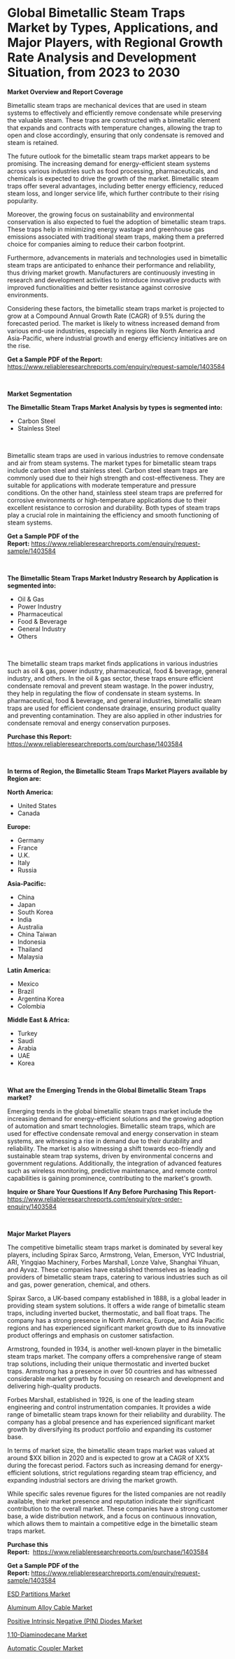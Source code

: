 <p><h1>Global Bimetallic Steam Traps Market by Types, Applications, and Major Players, with Regional Growth Rate Analysis and Development Situation, from 2023 to 2030</h1></p><p><strong>Market Overview and Report Coverage</strong></p>
<p><p>Bimetallic steam traps are mechanical devices that are used in steam systems to effectively and efficiently remove condensate while preserving the valuable steam. These traps are constructed with a bimetallic element that expands and contracts with temperature changes, allowing the trap to open and close accordingly, ensuring that only condensate is removed and steam is retained.</p><p>The future outlook for the bimetallic steam traps market appears to be promising. The increasing demand for energy-efficient steam systems across various industries such as food processing, pharmaceuticals, and chemicals is expected to drive the growth of the market. Bimetallic steam traps offer several advantages, including better energy efficiency, reduced steam loss, and longer service life, which further contribute to their rising popularity.</p><p>Moreover, the growing focus on sustainability and environmental conservation is also expected to fuel the adoption of bimetallic steam traps. These traps help in minimizing energy wastage and greenhouse gas emissions associated with traditional steam traps, making them a preferred choice for companies aiming to reduce their carbon footprint.</p><p>Furthermore, advancements in materials and technologies used in bimetallic steam traps are anticipated to enhance their performance and reliability, thus driving market growth. Manufacturers are continuously investing in research and development activities to introduce innovative products with improved functionalities and better resistance against corrosive environments.</p><p>Considering these factors, the bimetallic steam traps market is projected to grow at a Compound Annual Growth Rate (CAGR) of 9.5% during the forecasted period. The market is likely to witness increased demand from various end-use industries, especially in regions like North America and Asia-Pacific, where industrial growth and energy efficiency initiatives are on the rise.</p></p>
<p><strong>Get a Sample PDF of the Report:</strong> <a href="https://www.reliableresearchreports.com/enquiry/request-sample/1403584">https://www.reliableresearchreports.com/enquiry/request-sample/1403584</a></p>
<p>&nbsp;</p>
<p><strong>Market Segmentation</strong></p>
<p><strong>The Bimetallic Steam Traps Market Analysis by types is segmented into:</strong></p>
<p><ul><li>Carbon Steel</li><li>Stainless Steel</li></ul></p>
<p>&nbsp;</p>
<p><p>Bimetallic steam traps are used in various industries to remove condensate and air from steam systems. The market types for bimetallic steam traps include carbon steel and stainless steel. Carbon steel steam traps are commonly used due to their high strength and cost-effectiveness. They are suitable for applications with moderate temperature and pressure conditions. On the other hand, stainless steel steam traps are preferred for corrosive environments or high-temperature applications due to their excellent resistance to corrosion and durability. Both types of steam traps play a crucial role in maintaining the efficiency and smooth functioning of steam systems.</p></p>
<p><strong>Get a Sample PDF of the Report:</strong>&nbsp;<a href="https://www.reliableresearchreports.com/enquiry/request-sample/1403584">https://www.reliableresearchreports.com/enquiry/request-sample/1403584</a></p>
<p>&nbsp;</p>
<p><strong>The Bimetallic Steam Traps Market Industry Research by Application is segmented into:</strong></p>
<p><ul><li>Oil & Gas</li><li>Power Industry</li><li>Pharmaceutical</li><li>Food & Beverage</li><li>General Industry</li><li>Others</li></ul></p>
<p>&nbsp;</p>
<p><p>The bimetallic steam traps market finds applications in various industries such as oil & gas, power industry, pharmaceutical, food & beverage, general industry, and others. In the oil & gas sector, these traps ensure efficient condensate removal and prevent steam wastage. In the power industry, they help in regulating the flow of condensate in steam systems. In pharmaceutical, food & beverage, and general industries, bimetallic steam traps are used for efficient condensate drainage, ensuring product quality and preventing contamination. They are also applied in other industries for condensate removal and energy conservation purposes.</p></p>
<p><strong>Purchase this Report:</strong>&nbsp; <a href="https://www.reliableresearchreports.com/purchase/1403584">https://www.reliableresearchreports.com/purchase/1403584</a></p>
<p>&nbsp;</p>
<p><strong>In terms of Region, the Bimetallic Steam Traps Market Players available by Region are:</strong></p>
<p>
    <p> <strong> North America: </strong>
        <ul>
            <li>United States</li>
            <li>Canada</li>
        </ul>
        </p> 
    <p> <strong> Europe: </strong>
        <ul>
            <li>Germany</li>
            <li>France</li>
            <li>U.K.</li>
            <li>Italy</li>
            <li>Russia</li>
        </ul>
        </p> 
    <p> <strong> Asia-Pacific: </strong>
        <ul>
            <li>China</li>
            <li>Japan</li>
            <li>South Korea</li>
            <li>India</li>
            <li>Australia</li>
            <li>China Taiwan</li>
            <li>Indonesia</li>
            <li>Thailand</li>
            <li>Malaysia</li>
        </ul>
        </p> 
    <p> <strong> Latin America: </strong>
        <ul>
            <li>Mexico</li>
            <li>Brazil</li>
            <li>Argentina Korea</li>
            <li>Colombia</li>
        </ul>
        </p> 
    <p> <strong> Middle East & Africa: </strong>
        <ul>
            <li>Turkey</li>
            <li>Saudi</li>
            <li>Arabia</li>
            <li>UAE</li>
            <li>Korea</li>
        </ul>
    </p>
    </p>
<p>&nbsp;</p>
<p><strong>What are the Emerging Trends in the Global Bimetallic Steam Traps market?</strong></p>
<p><p>Emerging trends in the global bimetallic steam traps market include the increasing demand for energy-efficient solutions and the growing adoption of automation and smart technologies. Bimetallic steam traps, which are used for effective condensate removal and energy conservation in steam systems, are witnessing a rise in demand due to their durability and reliability. The market is also witnessing a shift towards eco-friendly and sustainable steam trap systems, driven by environmental concerns and government regulations. Additionally, the integration of advanced features such as wireless monitoring, predictive maintenance, and remote control capabilities is gaining prominence, contributing to the market's growth.</p></p>
<p><strong>Inquire or Share Your Questions If Any Before Purchasing This Report</strong>- <a href="https://www.reliableresearchreports.com/enquiry/pre-order-enquiry/1403584">https://www.reliableresearchreports.com/enquiry/pre-order-enquiry/1403584</a></p>
<p>&nbsp;</p>
<p><strong>Major Market Players</strong></p>
<p><p>The competitive bimetallic steam traps market is dominated by several key players, including Spirax Sarco, Armstrong, Velan, Emerson, VYC Industrial, ARI, Yingqiao Machinery, Forbes Marshall, Lonze Valve, Shanghai Yihuan, and Ayvaz. These companies have established themselves as leading providers of bimetallic steam traps, catering to various industries such as oil and gas, power generation, chemical, and others.</p><p>Spirax Sarco, a UK-based company established in 1888, is a global leader in providing steam system solutions. It offers a wide range of bimetallic steam traps, including inverted bucket, thermostatic, and ball float traps. The company has a strong presence in North America, Europe, and Asia Pacific regions and has experienced significant market growth due to its innovative product offerings and emphasis on customer satisfaction.</p><p>Armstrong, founded in 1934, is another well-known player in the bimetallic steam traps market. The company offers a comprehensive range of steam trap solutions, including their unique thermostatic and inverted bucket traps. Armstrong has a presence in over 50 countries and has witnessed considerable market growth by focusing on research and development and delivering high-quality products.</p><p>Forbes Marshall, established in 1926, is one of the leading steam engineering and control instrumentation companies. It provides a wide range of bimetallic steam traps known for their reliability and durability. The company has a global presence and has experienced significant market growth by diversifying its product portfolio and expanding its customer base.</p><p>In terms of market size, the bimetallic steam traps market was valued at around $XX billion in 2020 and is expected to grow at a CAGR of XX% during the forecast period. Factors such as increasing demand for energy-efficient solutions, strict regulations regarding steam trap efficiency, and expanding industrial sectors are driving the market growth.</p><p>While specific sales revenue figures for the listed companies are not readily available, their market presence and reputation indicate their significant contribution to the overall market. These companies have a strong customer base, a wide distribution network, and a focus on continuous innovation, which allows them to maintain a competitive edge in the bimetallic steam traps market.</p></p>
<p><strong>Purchase this Report:</strong>&nbsp;&nbsp;<a href="https://www.reliableresearchreports.com/purchase/1403584">https://www.reliableresearchreports.com/purchase/1403584</a></p>
<p></p>
<p><strong>Get a Sample PDF of the Report:</strong>&nbsp;<a href="https://www.reliableresearchreports.com/enquiry/request-sample/1403584">https://www.reliableresearchreports.com/enquiry/request-sample/1403584</a></p>
<p><p><a href="https://medium.com/@kaelapaucek/esd-partitions-market-the-key-to-successful-business-strategy-forecast-till-2030-9b286f3f6468">ESD Partitions Market</a></p><p><a href="https://medium.com/@morgancrist1926/aluminum-alloy-cable-market-insights-into-market-cagr-market-trends-and-growth-strategies-d849c1ca41d7">Aluminum Alloy Cable Market</a></p><p><a href="https://medium.com/@piercehoppe2023/positive-intrinsic-negative-pin-diodes-market-focuses-on-market-share-size-and-projected-65b31920fbd3">Positive Intrinsic Negative (PIN) Diodes Market</a></p><p><a href="https://medium.com/@efrenmuller/1-10-diaminodecane-market-exploring-market-share-market-trends-and-future-growth-8118095a06f0">1,10-Diaminodecane Market</a></p><p><a href="https://medium.com/@melissahaag/automatic-coupler-market-research-report-its-history-and-forecast-2023-to-2030-50ddbae8d654">Automatic Coupler Market</a></p></p>